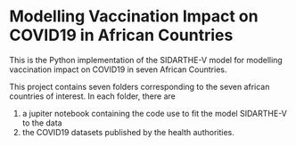 # Modelling Vaccination Impact on COVID19 in African Countries

This is the Python implementation of the SIDARTHE-V model for modelling vaccination impact on COVID19 in seven African Countries.

This project contains seven folders corresponding to the seven african countries of interest. In each folder, there are 
1. a jupiter notebook containing the code use to fit the model SIDARTHE-V to the data
2. the COVID19 datasets published by the health authorities.
